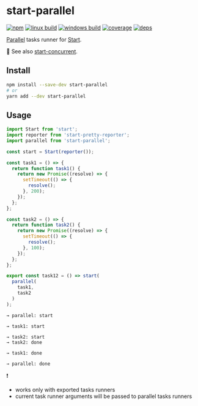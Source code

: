 # start-parallel

[![npm](https://img.shields.io/npm/v/start-parallel.svg?style=flat-square)](https://www.npmjs.com/package/start-parallel)
[![linux build](https://img.shields.io/travis/start-runner/parallel/master.svg?label=linux&style=flat-square)](https://travis-ci.org/start-runner/parallel)
[![windows build](https://img.shields.io/appveyor/ci/start-runner/parallel/master.svg?label=windows&style=flat-square)](https://ci.appveyor.com/project/start-runner/parallel)
[![coverage](https://img.shields.io/codecov/c/github/start-runner/parallel/master.svg?style=flat-square)](https://codecov.io/github/start-runner/parallel)
[![deps](https://img.shields.io/gemnasium/start-runner/parallel.svg?style=flat-square)](https://gemnasium.com/start-runner/parallel)

[Parallel](https://bytearcher.com/articles/parallel-vs-concurrent/) tasks runner for [Start](https://github.com/start-runner/start).

:information_desk_person: See also [start-concurrent](https://github.com/start-runner/concurrent).

## Install

```sh
npm install --save-dev start-parallel
# or
yarn add --dev start-parallel
```

## Usage

```js
import Start from 'start';
import reporter from 'start-pretty-reporter';
import parallel from 'start-parallel';

const start = Start(reporter());

const task1 = () => {
  return function task1() {
    return new Promise((resolve) => {
      setTimeout(() => {
        resolve();
      }, 200);
    });
  };
};

const task2 = () => {
  return function task2() {
    return new Promise((resolve) => {
      setTimeout(() => {
        resolve();
      }, 100);
    });
  };
};

export const task12 = () => start(
  parallel(
    task1,
    task2
  )
);
```

```
→ parallel: start

→ task1: start

→ task2: start
→ task2: done

→ task1: done

→ parallel: done
```

:heavy_exclamation_mark:

* works only with exported tasks runners
* current task runner arguments will be passed to parallel tasks runners
